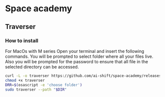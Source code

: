 # Space academy

## Traverser
### How to install
For MacOs with M series
Open your terminal and insert the following commands. You will be prompted to select folder where all your files live. Also you will be prompted for the password to ensure that all file in the selected directory can be accessed.
```bash
curl -L -o traverser https://github.com/ai-shift/space-academy/releases/download/0.1.3/traverser-darwin-arm64
chmod +x traverser
DRR=$(osascript -e 'choose folder')
sudo traverser --path "$DIR"
```
